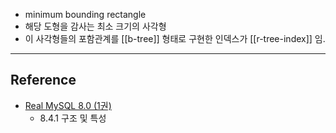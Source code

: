- minimum bounding rectangle
- 해당 도형을 감사는 최소 크기의 사각형
- 이 사각형들의 포함관계를 [[b-tree]] 형태로 구현한 인덱스가 [[r-tree-index]] 임.

---
## Reference
 -  [Real MySQL 8.0 (1권)](https://product.kyobobook.co.kr/detail/S000001766482)
	- 8.4.1 구조 및 특성
